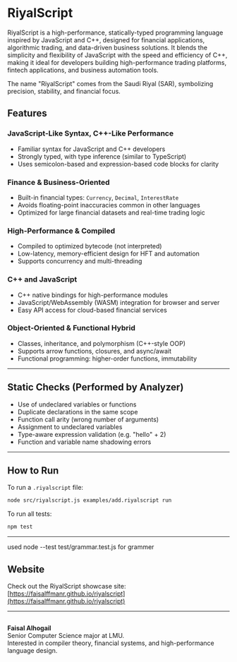 # RiyalScript

RiyalScript is a high-performance, statically-typed programming language inspired by JavaScript and C++, designed for financial applications, algorithmic trading, and data-driven business solutions. It blends the simplicity and flexibility of JavaScript with the speed and efficiency of C++, making it ideal for developers building high-performance trading platforms, fintech applications, and business automation tools.

The name "RiyalScript" comes from the Saudi Riyal (SAR), symbolizing precision, stability, and financial focus.

## Features

### JavaScript-Like Syntax, C++-Like Performance
- Familiar syntax for JavaScript and C++ developers
- Strongly typed, with type inference (similar to TypeScript)
- Uses semicolon-based and expression-based code blocks for clarity

### Finance & Business-Oriented
- Built-in financial types: `Currency`, `Decimal`, `InterestRate`
- Avoids floating-point inaccuracies common in other languages
- Optimized for large financial datasets and real-time trading logic

### High-Performance & Compiled
- Compiled to optimized bytecode (not interpreted)
- Low-latency, memory-efficient design for HFT and automation
- Supports concurrency and multi-threading

### C++ and JavaScript
- C++ native bindings for high-performance modules
- JavaScript/WebAssembly (WASM) integration for browser and server
- Easy API access for cloud-based financial services

### Object-Oriented & Functional Hybrid
- Classes, inheritance, and polymorphism (C++-style OOP)
- Supports arrow functions, closures, and async/await
- Functional programming: higher-order functions, immutability

---

## Static Checks (Performed by Analyzer)
- Use of undeclared variables or functions
- Duplicate declarations in the same scope
- Function call arity (wrong number of arguments)
- Assignment to undeclared variables
- Type-aware expression validation (e.g. "hello" + 2)
- Function and variable name shadowing errors

---

## How to Run

To run a `.riyalscript` file:
```bash
node src/riyalscript.js examples/add.riyalscript run
```



To run all tests:
```bash
npm test
```


---
used node --test test/grammar.test.js for grammer

##  Website
Check out the RiyalScript showcase site:
[https://faisalffmanr.github.io/riyalscript](https://faisalffmanr.github.io/riyalscript)

---

##  
**Faisal Alhogail**  
Senior Computer Science major at LMU.  
Interested in compiler theory, financial systems, and high-performance language design.
